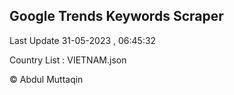 

## Google Trends Keywords Scraper 
 
Last Update 31-05-2023 , 06:45:32

Country List :
VIETNAM.json



© Abdul Muttaqin 
